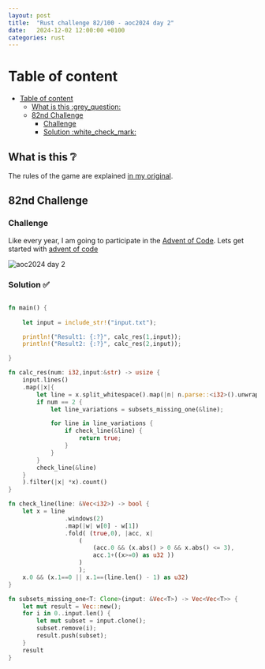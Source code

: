 ```yaml
---
layout: post
title:  "Rust challenge 82/100 - aoc2024 day 2"
date:   2024-12-02 12:00:00 +0100
categories: rust
---
```



#  Table of content
- [Table of content](#table-of-content)
  - [What is this :grey\_question:](#what-is-this-grey_question)
  - [82nd Challenge](#82nd-challenge)
    - [Challenge](#challenge)
    - [Solution :white\_check\_mark:](#solution-white_check_mark)

## What is this :grey_question: 

The rules of the game are explained [in my original](https://maebli.github.io/rust/2021/10/18/100rust.html). 

## 82nd Challenge
### Challenge

Like every year, I am going to participate in the [Advent of Code](https://adventofcode.com/). 
Lets get started with [advent of code](https://adventofcode.com/2024/day/2)

![aoc2024 day 2](/assets/img/aoc2024day2.png)

### Solution :white_check_mark:

```rust

fn main() {
    
    let input = include_str!("input.txt");

    println!("Result1: {:?}", calc_res(1,input));
    println!("Result2: {:?}", calc_res(2,input));

}

fn calc_res(num: i32,input:&str) -> usize {
    input.lines()
    .map(|x|{
        let line = x.split_whitespace().map(|n| n.parse::<i32>().unwrap()).collect::<Vec<i32>>();
        if num == 2 {
            let line_variations = subsets_missing_one(&line);

            for line in line_variations {
                if check_line(&line) {
                    return true; 
                }
            }
        }
        check_line(&line)
    }
    ).filter(|x| *x).count()
}

fn check_line(line: &Vec<i32>) -> bool {
    let x = line
                .windows(2)
                .map(|w| w[0] - w[1])
                .fold( (true,0), |acc, x| 
                    (   
                        (acc.0 && (x.abs() > 0 && x.abs() <= 3),
                        acc.1+((x>=0) as u32 ))
                    )
                    );
    x.0 && (x.1==0 || x.1==(line.len() - 1) as u32)
}

fn subsets_missing_one<T: Clone>(input: &Vec<T>) -> Vec<Vec<T>> {
    let mut result = Vec::new();
    for i in 0..input.len() {
        let mut subset = input.clone();
        subset.remove(i); 
        result.push(subset);
    }
    result
}
```


